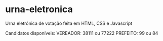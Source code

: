 # urna-eletronica
Urna eletrônica de votação feita em HTML, CSS e Javascript

Candidatos disponíveis:
    VEREADOR: 38111 ou 77222
    PREFEITO: 99 ou 84
